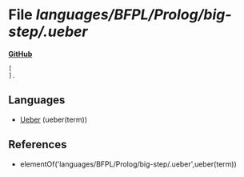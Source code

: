 # File _languages/BFPL/Prolog/big-step/.ueber_
**[GitHub](https://github.com/softlang/yas/blob/master/languages/BFPL/Prolog/big-step/.ueber)**
```
[
].

```

## Languages
* [Ueber](../languages/Ueber.md) (ueber(term))

## References
* elementOf('languages/BFPL/Prolog/big-step/.ueber',ueber(term))
